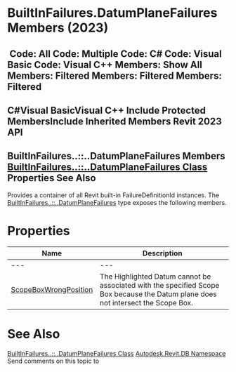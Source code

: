 # BuiltInFailures.DatumPlaneFailures Members (2023)

﻿
 Code: All Code: Multiple Code: C# Code: Visual Basic Code: Visual C++  Members: Show All Members: Filtered Members: Filtered Members: Filtered   
---  
C#Visual BasicVisual C++
Include Protected MembersInclude Inherited Members
Revit 2023 API  
---  
BuiltInFailures..::..DatumPlaneFailures Members  
[BuiltInFailures..::..DatumPlaneFailures Class](f7f07977-c4b3-ba78-1260-540daed1e776.md "BuiltInFailures.DatumPlaneFailures Class") Properties See Also  
---  
Provides a container of all Revit built-in FailureDefinitionId instances.
The [BuiltInFailures..::..DatumPlaneFailures](f7f07977-c4b3-ba78-1260-540daed1e776.md "BuiltInFailures.DatumPlaneFailures Class") type exposes the following members.
# Properties
| Name | Description |
| --- | --- |
| --- | --- | --- |
| [ScopeBoxWrongPosition](d13f990c-ffc9-57f9-3533-f11758d399b7.md "ScopeBoxWrongPosition Property") | The Highlighted Datum cannot be associated with the specified Scope Box because the Datum plane does not intersect the Scope Box. |

# See Also
[BuiltInFailures..::..DatumPlaneFailures Class](f7f07977-c4b3-ba78-1260-540daed1e776.md "BuiltInFailures.DatumPlaneFailures Class")
[Autodesk.Revit.DB Namespace](87546ba7-461b-c646-cbb1-2cb8f5bff8b2.md "Autodesk.Revit.DB Namespace")
Send comments on this topic to 